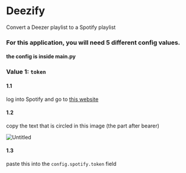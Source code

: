 # Deezify
 Convert a Deezer playlist to a Spotify playlist


### For this application, you will need 5 different config values.

#### the config is inside main.py

### Value 1: `token`
#### 1.1
log into Spotify and go to [this website](https://developer.spotify.com/console/get-current-user/)
 
#### 1.2
copy the text that is circled in this image (the part after bearer)

 ![Untitled](https://user-images.githubusercontent.com/48888771/184538134-06a057e2-34b1-41a6-b4cd-1ddd348786d2.png)
#### 1.3
paste this into the `config.spotify.token` field
